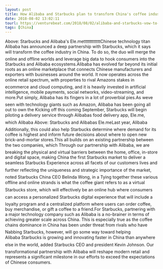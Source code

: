 ```yaml
---
layout: post
title: How Alibaba and Starbucks plan to transform China's coffee industry
date: 2018-08-02 13:02:11
tourl: https://venturebeat.com/2018/08/02/alibaba-and-starbucks-vow-to-transform-the-chinese-coffee-industry-through-deliveries-and-big-data/
tags: [China]
---
```

Above: Starbucks and Alibaba's Ele.mettttttttttttChinese technology titan Alibaba has announced a deep partnership with Starbucks, which it says will transform the coffee industry in China. To do so, the duo will merge the online and offline worlds and leverage big data to hook consumers into the Starbucks and Alibaba ecosystems.Alibaba has evolved far beyond its initial roots as an online marketplace that connects Chinese manufacturers and exporters with businesses around the world. It now operates across the online retail spectrum, with properties to rival Amazons stakes in ecommerce and cloud computing, and it is heavily invested in artificial intelligence, mobile payments, social networks, video-streaming, and more.Put simply, Alibaba has its fingers in a lot of proverbial pies.As weve seen with technology giants such as Amazon, Alibaba has been going all out to own the Kicking off this coming September, Starbucks will begin piloting a delivery service through Alibabas food delivery app, Ele.me, which Alibaba Above: Starbucks and Alibabas Ele.meLast year, Alibaba Additionally, this could also help Starbucks determine where demand for its coffee is highest and inform future decisions about where to open new brick-and-mortar stores.This all builds on an existing partnership between the two companies, which Through our partnership with Alibaba, we are breaking the physical and virtual barriers between the home, office, in-store and digital space, making China the first Starbucks market to deliver a seamless Starbucks Experience across all facets of our customers lives and further reflecting the uniqueness and strategic importance of the market, noted Starbucks China CEO Belinda Wong, in a Tying together these various offline and online strands is what the coffee giant refers to as a virtual Starbucks store, which will effectively be an online hub where consumers can access a personalized Starbucks digital experience that will include a loyalty program and a centralized platform where users can order coffee, buy merchandise, or gift a coffee to a friend.For Starbucks, partnering with a major technology company such as Alibaba is a no-brainer in terms of achieving greater scale across China. This is especially true as the coffee chains dominance in China has been under threat from rivals who have Nabbing Starbucks, however, will go some way toward helping Alibaba Starbucks is growing and innovating faster in China than anywhere else in the world, added Starbucks CEO and president Kevin Johnson. Our transformational partnership with Alibaba will reshape modern retail and represents a significant milestone in our efforts to exceed the expectations of Chinese consumers.